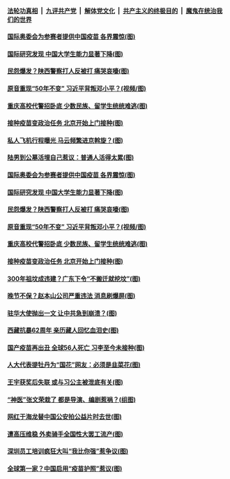 ####  [法轮功真相](../../../../basic/blob/master/README.md?t=03131001) &nbsp;|&nbsp; [九评共产党](../../../../9ping.md/blob/master/README.md?t=03131001) &nbsp;|&nbsp; [解体党文化](../../../../jtdwh.md/blob/master/README.md?t=03131001)  &nbsp;|&nbsp; [共产主义的终极目的](../../../../gczydzjmd.md/blob/master/README.md?t=03131001) &nbsp;|&nbsp; [魔鬼在统治我们的世界](../../../../mgztzwmdsj.md/blob/master/README.md?t=03131001) 

#### [国际奥委会为参赛者提供中国疫苗 各界震惊(图)](../pages/p1/965331.md?t=03131001) 

#### [国际研究发现 中国大学生能力显著下降(图)](../pages/p1/965307.md?t=03131001) 

#### [民怨爆发？陕西警察打人反被打 痛哭哀嚎(图)](../pages/p1/965343.md?t=03131001) 

#### [原音重现“50年不变” 习近平背叛邓小平？(视频/图)](../pages/p1/965279.md?t=03131001) 

#### [重庆高校代警招卧底 少数民族、留学生统统难逃(图)](../pages/p1/965254.md?t=03131001) 

#### [接种疫苗变政治任务 北京开始上门接种(图)](../pages/p1/965292.md?t=03131001) 

#### [私人飞机行程曝光 马云频繁进京斡旋？(图)](../pages/p1/965396.md?t=03131001) 

#### [陆男到公墓活埋自己惹议：普通人活得太累(图)](../pages/p1/965390.md?t=03131001) 

#### [国际奥委会为参赛者提供中国疫苗 各界震惊(图)](../pages/p1/965331.md?t=03131001) 

#### [国际研究发现 中国大学生能力显著下降(图)](../pages/p1/965307.md?t=03131001) 

#### [民怨爆发？陕西警察打人反被打 痛哭哀嚎(图)](../pages/p1/965343.md?t=03131001) 

#### [原音重现“50年不变” 习近平背叛邓小平？(视频/图)](../pages/p1/965279.md?t=03131001) 

#### [重庆高校代警招卧底 少数民族、留学生统统难逃(图)](../pages/p1/965254.md?t=03131001) 

#### [接种疫苗变政治任务 北京开始上门接种(图)](../pages/p1/965292.md?t=03131001) 

#### [300年祖坟成违建？广东下令“不搬迁就挖坟”(图)](../pages/p1/965216.md?t=03131001) 

#### [晚节不保？赵本山公司严重违法 消息刷爆屏(图)](../pages/p1/965245.md?t=03131001) 

#### [驻华大使抛出一文 让中共急到崩溃？(图)](../pages/p1/965173.md?t=03131001) 

#### [西藏抗暴62周年 亲历藏人回忆血泪史(图)](../pages/p1/965206.md?t=03131001) 

#### [国产疫苗再出丑 全球56人死亡 习李至今未接种(图)](../pages/p1/965177.md?t=03131001) 

#### [人大代表提牡丹为“国花”网友：必须是韭菜花(图)](../pages/p1/965175.md?t=03131001) 

#### [王宇获奖后失联 或与习公主被泄底有关(图)](../pages/p1/965128.md?t=03131001) 

#### [“神医”张文荣栽了 都是导演、编剧惹祸？(组图)](../pages/p1/965149.md?t=03131001) 

#### [网红于海龙替中国公安拍公益片时去世(图)](../pages/p1/965143.md?t=03131001) 

#### [遭高压维稳 外卖骑手全国性大罢工流产(图)](../pages/p1/965100.md?t=03131001) 

#### [深圳员工培训疯狂大叫“我比你强”惹争议(图)](../pages/p1/965091.md?t=03131001) 

#### [全球第一家？中国启用“疫苗护照”惹议(图)](../pages/p1/965016.md?t=03131001) 

